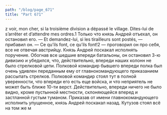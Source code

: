 ```yaml
---
path: "/blog/page_671"
title: "Part 671"
---
```


z voir, mon cher, si la troisième division a dépassé le village. Dites-lui de s’arrêter et d’attendre mes ordres.1
Только что князь Андрей отъехал, он остановил его.
— Et demandez-lui, si les tirailleurs sont postés, — прибавил он. — Ce qu’ils font, ce qu’ils font!2 — проговорил он про себя, все не отвечая австрийцу.
Князь Андрей поскакал исполнять поручение.
Обогнав все шедшие впереди батальоны, он остановил 3-ю дивизию и убедился, что, действительно, впереди наших колонн не было стрелковой цепи. Полковой командир бывшего впереди полка был очень удивлен переданным ему от главнокомандующего приказанием рассыпать стрелков. Полковой командир стоял тут в полной уверенности, что впереди его есть еще войска, и что неприятель не может быть ближе 10-ти верст. Действительно, впереди ничего не было видно, кроме пустынной местности, склоняющейся вперед и застланной густым туманом. Приказав от имени главнокомандующего исполнить упущенное, князь Андрей поскакал назад. Кутузов стоял всё на том же м

